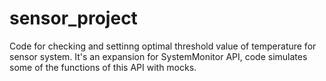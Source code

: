 # sensor_project

Code for checking and settinng optimal threshold value of temperature for sensor system.
It's an expansion for SystemMonitor API, code simulates some of the functions of this API with mocks. 

